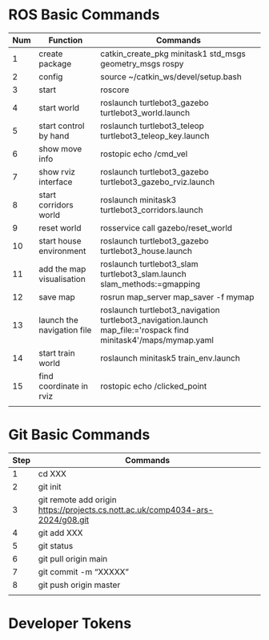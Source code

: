 <h1>ROS Basic Commands</h1>

|Num|Function|Commands|
|---|---|---|
|1|create package|catkin_create_pkg minitask1 std_msgs geometry_msgs rospy|
|2|config|source ~/catkin_ws/devel/setup.bash|
|3|start|roscore|
|4|start world|roslaunch turtlebot3_gazebo turtlebot3_world.launch|
|5|start control by hand|roslaunch turtlebot3_teleop turtlebot3_teleop_key.launch|
|6|show move info|rostopic echo /cmd_vel|
|7|show rviz interface|roslaunch turtlebot3_gazebo turtlebot3_gazebo_rviz.launch|
|8|start corridors world|roslaunch minitask3 turtlebot3_corridors.launch|
|9|reset world|rosservice call gazebo/reset_world|
|10|start house environment|roslaunch turtlebot3_gazebo turtlebot3_house.launch|
|11|add the map visualisation|roslaunch turtlebot3_slam turtlebot3_slam.launch slam_methods:=gmapping|
|12|save map|rosrun map_server map_saver -f mymap|
|13|launch the navigation file|roslaunch turtlebot3_navigation turtlebot3_navigation.launch map_file:='rospack find minitask4'/maps/mymap.yaml|
|14|start train world|roslaunch minitask5 train_env.launch|
|15|find coordinate in rviz|rostopic echo /clicked_point|
|||

<h1>Git Basic Commands</h1>

|Step|Commands|
|---|---|
|1|cd XXX|
|2|git init|
|3|git remote add origin https://projects.cs.nott.ac.uk/comp4034-ars-2024/g08.git|
|4|git add XXX|
|5|git status|
|6|git pull origin main|
|7|git commit -m “XXXXX”|
|8|git push origin master| 
|||

<h1>Developer Tokens</h1>

